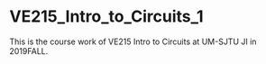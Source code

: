 # VE215_Intro_to_Circuits_1
This is the course work of VE215 Intro to Circuits at UM-SJTU JI in 2019FALL.
